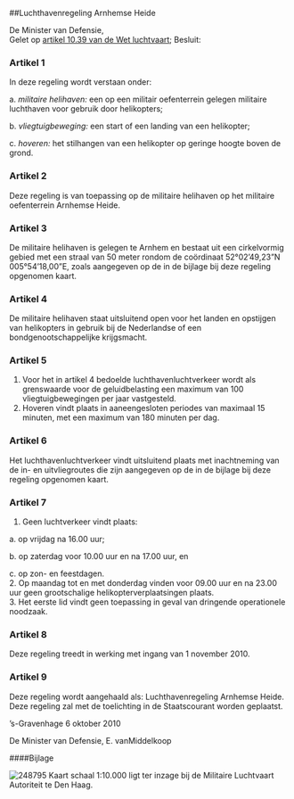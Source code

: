 <meta http-equiv='Content-Type' content='text/html; charset=utf-8' />

##Luchthavenregeling Arnhemse Heide

De Minister van Defensie,  
Gelet op [artikel 10.39 van de Wet luchtvaart](../../../../../wet/wet/luchtvaart/BWBR0005555/README.md);
Besluit:    

### Artikel  1  

In deze regeling wordt verstaan onder: 

a. *militaire helihaven:* een op een militair oefenterrein gelegen militaire luchthaven voor gebruik door helikopters;  

b. *vliegtuigbeweging:* een start of een landing van een helikopter;  

c. *hoveren:* het stilhangen van een helikopter op geringe hoogte boven de grond.    

### Artikel  2  

Deze regeling is van toepassing op de militaire helihaven op het militaire oefenterrein Arnhemse Heide.  

### Artikel  3  

De militaire helihaven is gelegen te Arnhem en bestaat uit een cirkelvormig gebied met een straal van 50 meter rondom de coördinaat 52°02’49,23”N 005°54’18,00”E, zoals aangegeven op de in de bijlage bij deze regeling opgenomen kaart.  

### Artikel  4  

De militaire helihaven staat uitsluitend open voor het landen en opstijgen van helikopters in gebruik bij de Nederlandse of een bondgenootschappelijke krijgsmacht.  

### Artikel  5  

1.  Voor het in artikel 4 bedoelde luchthavenluchtverkeer wordt als grenswaarde voor de geluidbelasting een maximum van 100 vliegtuigbewegingen per jaar vastgesteld.   
2.  Hoveren vindt plaats in aaneengesloten periodes van maximaal 15 minuten, met een maximum van 180 minuten per dag.   

### Artikel  6  

Het luchthavenluchtverkeer vindt uitsluitend plaats met inachtneming van de in- en uitvliegroutes die zijn aangegeven op de in de bijlage bij deze regeling opgenomen kaart.  

### Artikel  7  

1.  Geen luchtverkeer vindt plaats: 

a. op vrijdag na 16.00 uur;  

b. op zaterdag voor 10.00 uur en na 17.00 uur, en  

c. op zon- en feestdagen.     
2.  Op maandag tot en met donderdag vinden voor 09.00 uur en na 23.00 uur geen grootschalige helikopterverplaatsingen plaats.   
3.  Het eerste lid vindt geen toepassing in geval van dringende operationele noodzaak.   

### Artikel  8  

Deze regeling treedt in werking met ingang van 1 november 2010.  

### Artikel  9  

Deze regeling wordt aangehaald als: Luchthavenregeling Arnhemse Heide.  
Deze regeling zal met de toelichting in de Staatscourant worden geplaatst.   

’s-Gravenhage 
6 oktober 2010   

De 
Minister van Defensie,
E. vanMiddelkoop  

####Bijlage

![248795](http://wetten.overheid.nl/Illustration/248795)
Kaart schaal 1:10.000 ligt ter inzage bij de Militaire Luchtvaart Autoriteit te Den Haag. 
